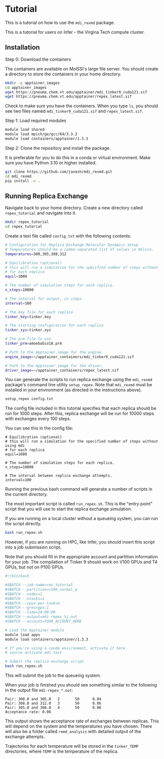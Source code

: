 # Tutorial

This is a tutorial on how to use the `mdi_rexmd` package.

This is a tutorial for users on Infer - the Virgina Tech compute cluster.

## Installation

Step 0: Download the containers

The containers are available on MolSSI's large file server.
You should create a directory to store the containers in your home directory.

```bash
mkdir -p apptainer_images
cd apptainer_images
wget https://pneuma.chem.vt.edu/apptainer/mdi_tinker9_cuda121.sif
wget https://pneuma.chem.vt.edu/apptainer/repex_latest.sif
``` 
Check to make sure you have the containers. When you type `ls`, you should see two files named `mdi_tinker9_cuda121.sif` and `repex_latest.sif`.

Step 1: Load required modules

```bash
module load shared
module load mpich/ge/gcc/64/3.3.2
module load containers/apptainer/1.3.3
```

Step 2: Clone the repository and install the package.

It is preferable for you to do this in a conda or virtual environment.
Make sure you have Python 3.10 or higher installed.

```bash
git clone https://github.com/janash/mdi_rexmd.git
cd mdi_rexmd
pip install -e .
```

## Running Replica Exchange
Navigate back to your home directory. Create a new directory called `repex_tutorial` and navigate into it.

```bash
mkdir repex_tutorial
cd repex_tutorial
```

Create a text file called `config.txt` with the following contents:

```bash
# Configuration for Replica Exchange Molecular Dynamics Setup
# Temperatures should be a comma-separated list of values in Kelvin.
temperatures=300,305,308,312

# Equilibration (optional)
# this will run a simulation for the specified number of steps without using mdi
# for each replica
equil=1000

# The number of simulation steps for each replica.
n_steps=10000

# The interval for output, in steps.
interval=100

# The key file for each replica
tinker_key=tinker.key

# The starting configuration for each replica
tinker_xyz=tinker.xyz

# The prm file to use
tinker_prm=amoebabio18.prm

# Path to the Apptainer image for the engine.
engine_image=~/apptainer_containers/mdi_tinker9_cuda121.sif

# Path to the Apptainer image for the driver.
driver_image=~/apptainer_containers/repex_latest.sif
```

You can generate the scripts to run replica exchange using the `mdi_rexmd` package's command line utility `setup_repex`. Note that `mdi_rexmd` must be installed in your environment (as directed in the instructions above).

```bash
setup_repex config.txt
```
The config file included in this tutorial specifies that each replica should be run for 1000 steps. 
After this, replica exchange will be run for 10000 steps with exchanges every 100 steps.

You can see this in the config file:
```
# Equilibration (optional)
# this will run a simulation for the specified number of steps without using mdi
# for each replica
equil=1000

# The number of simulation steps for each replica.
n_steps=10000

# The interval between replica exchange attempts.
interval=100
```

Running the previous bash command will generate a number of scripts in the current directory.

The most important script is called `run_repex.sh`. This is the "entry point" script that you will use to start the replica exchange simulation.

If you are running on a local cluster without a queueing system, you can run the script directly.

```bash
bash run_repex.sh
```

However, if you are running on HPC, like Infer, you should insert this script into a job submission script. 

Note that you should fill in the appropriate account and partition information for your job.
The compilation of Tinker 9 should work on V100 GPUs and T4 GPUs, but not on P100 GPUs.

```bash
#!/bin/bash

#SBATCH --job-name=rex_tutorial     
#SBATCH --partition=v100_normal_q
#SBATCH --nodes=1
#SBATCH --ntasks=1
#SBATCH --cpus-per-task=4
#SBATCH --gres=gpu:1
#SBATCH --time=24:00:00
#SBATCH --output=mdi-repex_%j.out
#SBATCH --account=YOUR_ACCOUNT_HERE

# Load the Apptainer module
module load apps
module load containers/apptainer/1.3.3

# If you're using a conda environment, activate it here
# source activate mdi-test

# Submit the replica exchange script
bash run_repex.sh
```
This will submit the job to the queueing system. 

When your job is finished you should see something similar to the following in the output file `mdi-repex_*.out`:

```
Pair: 300.0 and 305.0   2       50      0.04
Pair: 308.0 and 312.0   3       50      0.06
Pair: 305.0 and 308.0   4       50      0.08
Acceptance rate: 0.06
```

This output shows the acceptance rate of exchanges between replicas. This will depend on the system and the temperatures you have chosen.
There will also be a folder called `remd_analysis` with detailed output of the exchange attempts.

Trajectories for each temperature will be stored in the `tinker_TEMP` directories, where `TEMP` is the temperature of the replica.
